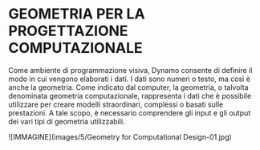 

# GEOMETRIA PER LA PROGETTAZIONE COMPUTAZIONALE

Come ambiente di programmazione visiva, Dynamo consente di definire il modo in cui vengono elaborati i dati. I dati sono numeri o testo, ma così è anche la geometria. Come indicato dal computer, la geometria, o talvolta denominata geometria computazionale, rappresenta i dati che è possibile utilizzare per creare modelli straordinari, complessi o basati sulle prestazioni. A tale scopo, è necessario comprendere gli input e gli output dei vari tipi di geometria utilizzabili.

![IMMAGINE](images/5/Geometry for Computational Design-01.jpg)

